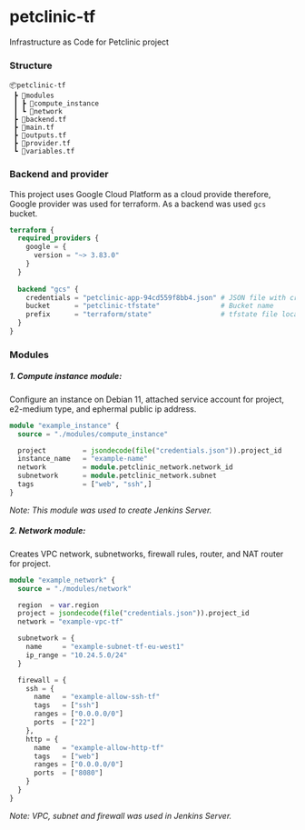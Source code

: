 # petclinic-tf

Infrastructure as Code for Petclinic project

### Structure
```
📦petclinic-tf
 ┣ 📂modules
 ┃ ┣ 📂compute_instance
 ┃ ┗ 📂network
 ┣ 📜backend.tf
 ┣ 📜main.tf
 ┣ 📜outputs.tf
 ┣ 📜provider.tf
 ┗ 📜variables.tf
```

### Backend and provider

This project uses Google Cloud Platform as a cloud provide therefore, Google provider was used for terraform. As a backend was used `gcs` bucket.
```terraform
terraform {
  required_providers {
    google = {
      version = "~> 3.83.0"
    }
  }
  
  backend "gcs" {
    credentials = "petclinic-app-94cd559f8bb4.json" # JSON file with credentials
    bucket      = "petclinic-tfstate"               # Bucket name
    prefix      = "terraform/state"                 # tfstate file location in GCS
  }
}
```

### Modules
##### 1. Compute instance module:
  Configure an instance on Debian 11, attached service account for project, e2-medium type, and ephermal public ip address.
```terraform
module "example_instance" {
  source = "./modules/compute_instance"

  project         = jsondecode(file("credentials.json")).project_id
  instance_name   = "example-name"
  network         = module.petclinic_network.network_id
  subnetwork      = module.petclinic_network.subnet
  tags            = ["web", "ssh",]
}
```
  _Note: This module was used to create Jenkins Server._

##### 2. Network module:
  Creates VPC network, subnetworks, firewall rules, router, and NAT router for project.
```terraform
module "example_network" {
  source = "./modules/network"

  region  = var.region
  project = jsondecode(file("credentials.json")).project_id
  network = "example-vpc-tf"

  subnetwork = {
    name     = "example-subnet-tf-eu-west1"
    ip_range = "10.24.5.0/24"
  }

  firewall = {
    ssh = {
      name   = "example-allow-ssh-tf"
      tags   = ["ssh"]
      ranges = ["0.0.0.0/0"]
      ports  = ["22"]
    },
    http = {
      name   = "example-allow-http-tf"
      tags   = ["web"]
      ranges = ["0.0.0.0/0"]
      ports  = ["8080"]
    }
  }
}
```
  _Note: VPC, subnet and firewall was used in Jenkins Server._
